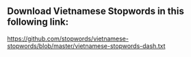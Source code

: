 Download Vietnamese Stopwords in this following link:
---
https://github.com/stopwords/vietnamese-stopwords/blob/master/vietnamese-stopwords-dash.txt